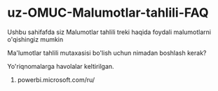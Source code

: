 # uz-OMUC-Malumotlar-tahlili-FAQ
Ushbu sahifafda siz Malumotlar tahlili treki haqida foydali malumotlarni o'qishingiz mumkin

Ma'lumotlar tahlili mutaxasisi bo'lish uchun nimadan boshlash kerak?

Yo'riqnomalarga havolalar keltirilgan.

1. powerbi.microsoft.com/ru/

